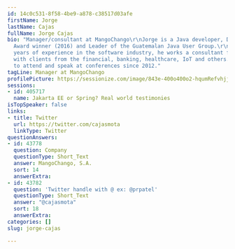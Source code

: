```yaml
---
id: 14c0c531-8f58-4be9-a878-c38517d03afe
firstName: Jorge
lastName: Cajas
fullName: Jorge Cajas
bio: "Manager/consultant at MangoChango\r\nJorge is a Java developer, Duke Choice
  Award winner (2016) and Leader of the Guatemalan Java User Group.\r\n\r\nWith 10+
  years of experience in the software industry, he works a consultant for MangoChango
  with clients from the financial, banking, healthcare, IoT and others.  Also He likes
  to attend and speak at conferences since 2012."
tagLine: Manager at MangoChango
profilePicture: https://sessionize.com/image/843e-400o400o2-hqumRefvhjjr5hyFxJ9THJ.jpg
sessions:
- id: 405717
  name: Jakarta EE or Spring? Real world testimonies
isTopSpeaker: false
links:
- title: Twitter
  url: https://twitter.com/cajasmota
  linkType: Twitter
questionAnswers:
- id: 43778
  question: Company
  questionType: Short_Text
  answer: MangoChango, S.A.
  sort: 14
  answerExtra: 
- id: 43782
  question: 'Twitter handle with @ ex: @prpatel'
  questionType: Short_Text
  answer: "@cajasmota"
  sort: 18
  answerExtra: 
categories: []
slug: jorge-cajas

---
```

